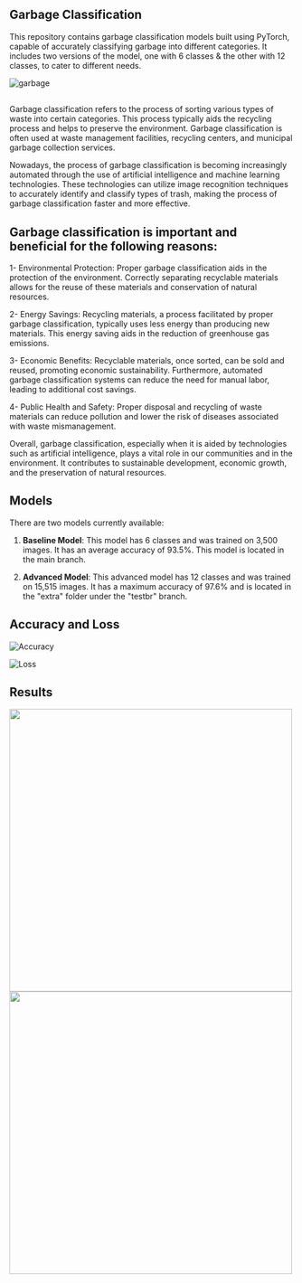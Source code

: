 ## Garbage Classification

This repository contains garbage classification models built using PyTorch, capable of accurately classifying garbage into different categories. It includes two versions of the model, one with 6 classes & the other with 12 classes, to cater to different needs.

![garbage](https://github.com/meryemsakin/garbage-classification/blob/master/garbage.png)

##

Garbage classification refers to the process of sorting various types of waste into certain categories. This process typically aids the recycling process and helps to preserve the environment. Garbage classification is often used at waste management facilities, recycling centers, and municipal garbage collection services.

Nowadays, the process of garbage classification is becoming increasingly automated through the use of artificial intelligence and machine learning technologies. These technologies can utilize image recognition techniques to accurately identify and classify types of trash, making the process of garbage classification faster and more effective.

## Garbage classification is important and beneficial for the following reasons:

1- Environmental Protection: Proper garbage classification aids in the protection of the environment. Correctly separating recyclable materials allows for the reuse of these materials and conservation of natural resources.

2- Energy Savings: Recycling materials, a process facilitated by proper garbage classification, typically uses less energy than producing new materials. This energy saving aids in the reduction of greenhouse gas emissions.

3- Economic Benefits: Recyclable materials, once sorted, can be sold and reused, promoting economic sustainability. Furthermore, automated garbage classification systems can reduce the need for manual labor, leading to additional cost savings.

4- Public Health and Safety: Proper disposal and recycling of waste materials can reduce pollution and lower the risk of diseases associated with waste mismanagement.

Overall, garbage classification, especially when it is aided by technologies such as artificial intelligence, plays a vital role in our communities and in the environment. It contributes to sustainable development, economic growth, and the preservation of natural resources.


## Models

There are two models currently available:

1. **Baseline Model**: This model has 6 classes and was trained on 3,500 images. It has an average accuracy of 93.5%. This model is located in the main branch.

2. **Advanced Model**: This advanced model has 12 classes and was trained on 15,515 images. It has a maximum accuracy of 97.6% and is located in the "extra" folder under the "testbr" branch.


## Accuracy and Loss


![Accuracy](https://github.com/meryemsakin/garbage-classification/blob/master/acc.png)

![Loss](https://github.com/meryemsakin/garbage-classification/blob/master/loss.png)


## Results

<img src="https://github.com/meryemsakin/garbage-classification/blob/master/metal.png" width="500" height="500">

<img src="https://github.com/meryemsakin/garbage-classification/blob/master/plastic.png" width="500" height="500">


